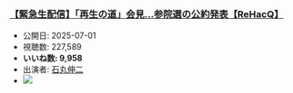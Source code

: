 ### [【緊急生配信】「再生の道」会見…参院選の公約発表【ReHacQ】](https://www.youtube.com/watch?v=wLflSz9GRuM)
-   公開日: 2025-07-01
-   視聴数: 227,589
-   **いいね数: 9,958**
-   出演者: [石丸伸二](/rehacq_fan/people/石丸伸二 "wikilink")
- [![](https://img.youtube.com/vi/wLflSz9GRuM/hqdefault.jpg)](https://www.youtube.com/watch?v=wLflSz9GRuM)
